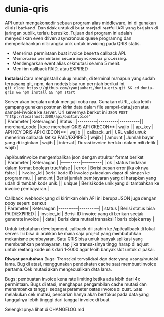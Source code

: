# dunia-qris
API untuk mengakomodir sebuah program alias middleware, ini di gunakan di sisi backend. Dan tidak untuk di buat menjadi restfull API yang berjalan di jaringan publik, terlalu beresiko. 
Tujuan dari program ini adalah menyediakan even driven asyncronous queue programing dan mempertahankan nilai angka unik untuk invoicing pada QRIS statis. 
- Menerima permintaan buat invoice beserta callback API.
- Memproses permintaan secara asyncronous processing.
- Mendengarkan event alias cekmutasi selama 5 menit.
- Menirim callback PAID, atau EXPIRED


**Instalasi**
Cara menginstall cukup mudah, di terminal manapun yang sudah terpasang git, npm, dan nodejs bisa run perintah berikut ini.\
``git clone https://github.com/ryanjauhari/dunia-qris.git && cd dunia-qris && npm install && npm start``

Server akan berjalan untuk menguji coba nya. Gunakan cURL, atau lebih gampang gunakan postman kirim data dalam file sampel-data.json atau sampel-invoice ke server. 
Url servernya berikut ini 
``JSON POST "http://localhost:3000/api/buatinvoice"``\
| Parameter | Keterangan | Status |
|----------|----------|----------|
| merchant_code | kode merchant QRIS API OKECON** | wajib |
| api_key | API KEY QRIS API OKECON** | wajib |
| callback_url | URL valid untuk menerima callback ketika PAID/EXPIRED | wajib |
| amount | Jumlah bayar yang di inginkan | wajib |
| interval | Durasi invoice berlaku dalam mili detik | wajib |



/api/buatinvoice mengembalikan json dengan struktur format berikut\
| Parameter | Keterangan |
|----------|----------|
| ok | status tindakan dalam format boolean true/false |
| error | Berisi pesan error jika ok nya false |
| invoice_id | Berisi kode ID invoice pelacakan dapat di simpan ke program mu. |
| amount | Berisi jumlah pembayaran yang di harapkan yang udah di tambah kode unik.|
| unique | Berisi kode unik yang di tambahkan ke invoice pembayaran. |


Callback, webhook yang di kirimkan oleh API ini berupa JSON juga dengan body seperti berikut\
| Parameter | Keterangan 
|----------|----------|
| status | Berisi status bisa PAID/EXPIRED |
| invoice_id | Berisi ID invoice yang di berikan seejak generate invoice |
| data | Berisi data mutasi transaksi 1 baris objek array |


Untuk kebutuhan development, callback dii arahin ke /api/callback di lokal server. Ini bisa di arahkan ke mana saja project yang membutuhkan
mekanisme pembayaran. Satu QRIS bisa untuk banyak aplikasi yang membutuhkan pembayaran, tapi jika transaksinya tinggi harap di adjust untuk rentang kode unik dari 1-2000 agar lebih banyak slot untuk di pakai.


**Riwyat perubahan**
Bugs: Transaksi tervalidasi dgn data yang usang/mutaisi lama.
Bug di atasi, menggunakan pendekatan cache  saat membuat invoice pertama. Cek mutasi akan mengecualikan data lama.

Bugs: pembuatan invoice kena rate limiting ketika ada lebih dari 4x permintaan.
Bugs di atasi, menghapus pengambilan cache mutasi dan menambahka tanggal sebagai parameter batas invoice di buat. Saat melakukan cek mutasi, pencarian hanya akan berfokus pada data yang tanggalnya lebih tingggi dari tanggal invoice di buat. 

Selengkapnya lihat di CHANGELOG.md